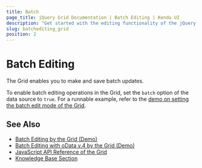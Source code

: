 ```yaml
---
title: Batch
page_title: jQuery Grid Documentation | Batch Editing | Kendo UI
description: "Get started with the editing functionality of the jQuery Grid by Kendo UI and learn how to apply the batch edit mode."
slug: batchediting_grid
position: 2
---
```


# Batch Editing

The Grid enables you to make and save batch updates.

To enable batch editing operations in the Grid, set the `batch` option of the data source to `true`. For a runnable example, refer to the [demo on setting the batch edit mode of the Grid](https://demos.telerik.com/kendo-ui/grid/editing).

## See Also

* [Batch Editing by the Grid (Demo)](https://demos.telerik.com/kendo-ui/grid/editing)
* [Batch Editing with oData v.4 by the Grid (Demo)](https://demos.telerik.com/kendo-ui/grid/odatav4)
* [JavaScript API Reference of the Grid](/api/javascript/ui/grid)
* [Knowledge Base Section](/knowledge-base)
